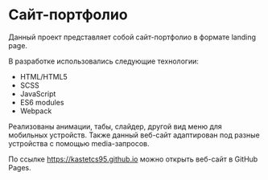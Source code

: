 # Сайт-портфолио

Данный проект представляет собой сайт-портфолио в формате landing page.

В разработке использовались следующие технологии:
- HTML/HTML5
- SCSS
- JavaScript
- ES6 modules
- Webpack

Реализованы анимации, табы, слайдер, другой вид меню для мобильных устройств. 
Также данный веб-сайт адаптирован под разные устройства с помощью media-запросов.

По ссылке https://kastetcs95.github.io можно открыть веб-сайт в GitHub Pages.
